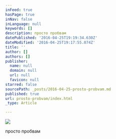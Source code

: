 ```yaml
---
inFeed: true
hasPage: true
inNav: false
inLanguage: null
keywords: []
description: просто пробвам
datePublished: '2016-04-25T19:19:34.630Z'
dateModified: '2016-04-25T19:17:55.074Z'
title: ''
author: []
authors: []
publisher:
  name: null
  domain: null
  url: null
  favicon: null
starred: false
sourcePath: _posts/2016-04-25-prosto-probvam.md
published: true
url: prosto-probvam/index.html
_type: Article

---
```

![](https://the-grid-user-content.s3-us-west-2.amazonaws.com/1c0adf4b-2616-41fb-b73f-7b35b38dad44.jpg)

просто пробвам